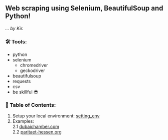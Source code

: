 ## Web scraping using Selenium, BeautifulSoup and Python!
*... by Kir.*

### 🛠️ Tools:
* python
* selenium
  * chromedriver
  * geckodriver
* beautifulsoup
* requests
* csv
* be skillful 😎

### 📖 Table of Contents:
1. Setup your local environment: [setting_env](setting_env.txt)
1. Examples:  
  2.1 [dubaichamber.com](dubaichamber#dubai-chamber-eng)  
  2.2 [paritaet-hessen.org](paritaet-hessen#der-paritätische-hessen-eng)
